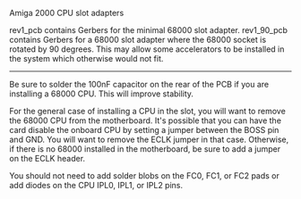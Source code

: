 Amiga 2000 CPU slot adapters

rev1_pcb contains Gerbers for the minimal 68000 slot adapter.
rev1_90_pcb contains Gerbers for a 68000 slot adapter where the 68000 socket
is rotated by 90 degrees. This may allow some accelerators to be installed
in the system which otherwise would not fit.

----------------------------------

Be sure to solder the 100nF capacitor on the rear of the PCB if you
are installing a 68000 CPU. This will improve stability.

For the general case of installing a CPU in the slot, you will want
to remove the 68000 CPU from the motherboard. It's possible that you
can have the card disable the onboard CPU by setting a jumper between
the BOSS pin and GND. You will want to remove the ECLK jumper in that
case. Otherwise, if there is no 68000 installed in the motherboard,
be sure to add a jumper on the ECLK header.

You should not need to add solder blobs on the FC0, FC1, or FC2 pads
or add diodes on the CPU IPL0, IPL1, or IPL2 pins.
